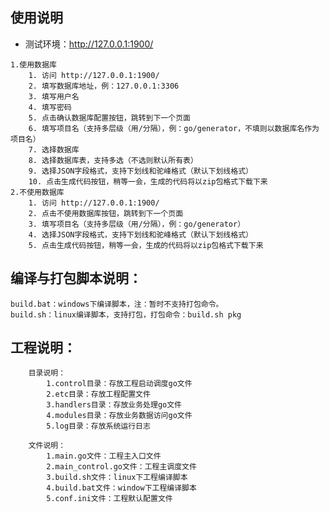 ﻿## 使用说明
- 测试环境：http://127.0.0.1:1900/

```
1.使用数据库
    1. 访问 http://127.0.0.1:1900/
    2. 填写数据库地址，例：127.0.0.1:3306
    3. 填写用户名
    4. 填写密码
    5. 点击确认数据库配置按钮，跳转到下一个页面
    6. 填写项目名（支持多层级（用/分隔），例：go/generator，不填则以数据库名作为项目名）
    7. 选择数据库
    8. 选择数据库表，支持多选（不选则默认所有表）
    9. 选择JSON字段格式，支持下划线和驼峰格式（默认下划线格式）
    10. 点击生成代码按钮，稍等一会，生成的代码将以zip包格式下载下来
2.不使用数据库
    1. 访问 http://127.0.0.1:1900/
    2. 点击不使用数据库按钮，跳转到下一个页面
    3. 填写项目名（支持多层级（用/分隔），例：go/generator）
    4. 选择JSON字段格式，支持下划线和驼峰格式（默认下划线格式）
    5. 点击生成代码按钮，稍等一会，生成的代码将以zip包格式下载下来
```

## 编译与打包脚本说明：  
	build.bat：windows下编译脚本，注：暂时不支持打包命令。
	build.sh：linux编译脚本，支持打包，打包命令：build.sh pkg
	
## 工程说明：
```
	目录说明：
		1.control目录：存放工程启动调度go文件
		2.etc目录：存放工程配置文件
		3.handlers目录：存放业务处理go文件
		4.modules目录：存放业务数据访问go文件
		5.log目录：存放系统运行日志
		
	文件说明：
		1.main.go文件：工程主入口文件
		2.main_control.go文件：工程主调度文件
		3.build.sh文件：linux下工程编译脚本
		4.build.bat文件：window下工程编译脚本
		5.conf.ini文件：工程默认配置文件
```